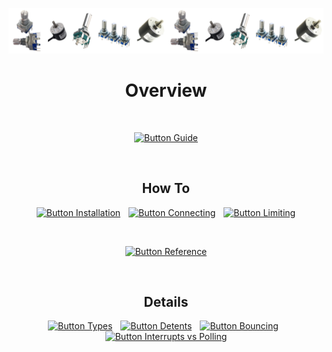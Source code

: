 
[![Banner]][Repository]

<div align = center>

# Overview

<br>

[![Button Guide]][Guide]

<br>

## How To

[![Button Installation]][Installation] 
[![Button Connecting]][Connecting] 
[![Button Limiting]][Limiting]

<br>

[![Button Reference]][Reference]

<br>

## Details

[![Button Types]][Types] 
[![Button Detents]][Detents] 
[![Button Bouncing]][Bouncing] 
[![Button Interrupts vs Polling]][Interrupts vs Polling]

</div>

<br>


<!----------------------------------------------------------------------------->

[Banner]: ../Resources/Image/Banner.png
[Repository]: ../


<!----------------------------------{ Pages }---------------------------------->

[Interrupts vs Polling]: Interrupts%20Vs%20Polling.md
[Installation]: Installation.md
[Connecting]: Connecting.md
[Reference]: Reference.md
[Bouncing]: Bouncing.md
[Limiting]: Limiting.md
[Detents]: Guide.md
[Types]: Types.md
[Guide]: Guide.md


<!---------------------------------{ Buttons }--------------------------------->

[Button Interrupts vs Polling]: https://img.shields.io/badge/Interrupts_vs_Polling-884168?style=for-the-badge
[Button Installation]: https://img.shields.io/badge/Install-dd4343?style=for-the-badge
[Button Connecting]: https://img.shields.io/badge/Connect-dd9843?style=for-the-badge
[Button Reference]: https://img.shields.io/badge/Reference-948693?style=for-the-badge
[Button Bouncing]: https://img.shields.io/badge/Quadrature_Signals_&_Bouncing-3b5ba2?style=for-the-badge
[Button Limiting]: https://img.shields.io/badge/Limit_Output-873ed9?style=for-the-badge
[Button Detents]: https://img.shields.io/badge/Detents-6e9e6d?style=for-the-badge
[Button Types]: https://img.shields.io/badge/Types-b83b6f?style=for-the-badge
[Button Guide]: https://img.shields.io/badge/Quick_Starter_Guide-57aabc?style=for-the-badge


